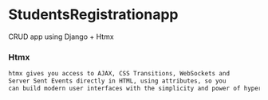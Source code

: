 

<div align="left">


# StudentsRegistrationapp
  
CRUD app using Django + Htmx

</div>

### Htmx

```bash
htmx gives you access to AJAX, CSS Transitions, WebSockets and 
Server Sent Events directly in HTML, using attributes, so you 
can build modern user interfaces with the simplicity and power of hypertext

```
